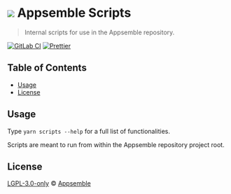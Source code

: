 # ![](https://gitlab.com/appsemble/appsemble/-/raw/0.22.0/config/assets/logo.svg) Appsemble Scripts

> Internal scripts for use in the Appsemble repository.

[![GitLab CI](https://gitlab.com/appsemble/appsemble/badges/0.22.0/pipeline.svg)](https://gitlab.com/appsemble/appsemble/-/releases/0.22.0)
[![Prettier](https://img.shields.io/badge/code_style-prettier-ff69b4.svg)](https://prettier.io)

## Table of Contents

- [Usage](#usage)
- [License](#license)

## Usage

Type `yarn scripts --help` for a full list of functionalities.

Scripts are meant to run from within the Appsemble repository project root.

## License

[LGPL-3.0-only](https://gitlab.com/appsemble/appsemble/-/blob/0.22.0/LICENSE.md) ©
[Appsemble](https://appsemble.com)
